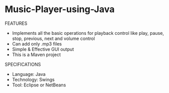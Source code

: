 # Music-Player-using-Java
FEATURES
* Implements all the basic operations for playback control like play, pause, stop, previous, next and volume control
* Can add only .mp3 files
* Simple & Effective GUI output
* This is a Maven project

SPECIFICATIONS
* Language: Java
* Technology: Swings
* Tool: Eclipse or NetBeans


